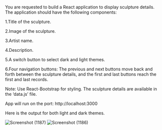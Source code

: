 You are requested to build a React application to display sculpture details. The application should have the following components:

1.Title of the sculpture.

2.Image of the sculpture.

3.Artist name.

4.Description.

5.A switch button to select dark and light themes.

6.Four navigation buttons: The previous and next buttons move back and forth between the sculpture details, and the first and last buttons reach the first and last records.

Note: Use React-Bootstrap for styling. The sculpture details are available in the ‘data.js’ file.

App will run on the port:  http://localhost:3000

Here is the output for both light and dark themes.

![Screenshot (1187)](https://github.com/user-attachments/assets/f72d1d90-dd54-4ee8-83e0-d25f0461e068)
![Screenshot (1186)](https://github.com/user-attachments/assets/6eadcb52-97c4-4850-887b-e31a1a812a44)


